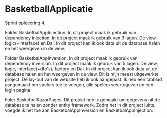 # BasketballApplicatie
Sprint oplevering 4.

Folder BasketbalAppInjection.
In dit project maak ik gebruik van dependency injection. In dit project maak ik gebruik van 3 lagen. De view, logic(+interface) en Dal. 
In dit project kan ik ook data uit de database halen en het weergeven in de view.

Folder BasketbalAppInversion.
In dit project maak ik gebruik van dependency inversion. In dit project maak ik gebruik van 5 lagen. De view, logic, interface(+dto's), factory en Dal.
In dit project kan ik ook data uit de database halen en het weergeven in de view. Dit is mijn meest uitgewerkte project. De lay-out van de website heb ik ook aangepast.
Ik heb een tabblad aangemaakt om spelers toe te voegen, alle spelers weertegeven en een login pagina.

Foler BasketbalRazorPages.
Dit project heb ik gemaakt om gegevens uit de database te halen zonder entity framework. Zodra het in dit project lukte, voegde ik het toe aan BasketbalAppInversion en BasketbalAppInjection.
